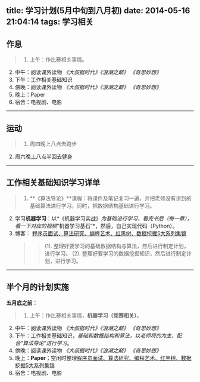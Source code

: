 title: 学习计划(5月中旬到八月初)
date: 2014-05-16 21:04:14
tags: 学习相关
---
## 作息
<!--more-->
>1. 上午：作比赛相关事情。
2. 中午：阅读课外读物 *《大叔据时代》《浪潮之巅》 《奇思妙想》*
3. 下午：工作相关基础知识
4. 傍晚：阅读课外读物 *《大叔据时代》《浪潮之巅》 《奇思妙想》*
5. 晚上：Paper
6. 宿舍：电视剧、电影

---
## 运动
>1. 周四晚上八点去跑步
2. 周六晚上八点半回去健身

---
## 工作相关基础知识学习详单
>1. **《算法导论》**课程：将课件及笔记复习一遍，并把老师没有讲到的基础算法进行学习。同时，把数据结构基础进行学习。
2. 学习**机器学习**：以*《机器学习实战》*为基础进行学习，看完书后（每一章），看一下对应的视频*“机器学习基石”*，然后，自己实现代码（Python）。
3. 博客： [程序员面试、算法研究、编程艺术、红黑树、数据挖掘5大系列集锦](http://blog.csdn.net/v_july_v/article/details/6543438#comments)
    >>(1). 整理好要学习的基础数据结构与算法，然后进行制定计划，进行学习。
    >>(2). 整理好要学习的数据挖掘知识，然后进行制定计划，进行学习。

---
## 半个月的计划实施
**五月底之前：**
>1. 上午：作比赛相关事情，**机器学习（竞赛相关）**。
2. 中午：阅读课外读物 *《大叔据时代》《浪潮之巅》 《奇思妙想》*
3. 下午：工作相关基础知识，**基础和数据结构和算法，以老师将的为主，配合*“算法导论”*进行学习**。
4. 傍晚：阅读课外读物 *《大叔据时代》《浪潮之巅》 《奇思妙想》*
5. 晚上：**Paper**；空闲时整理[程序员面试、算法研究、编程艺术、红黑树、数据挖掘5大系列集锦](http://blog.csdn.net/v_july_v/article/details/6543438#comments)
6. 宿舍：电视剧、电影

